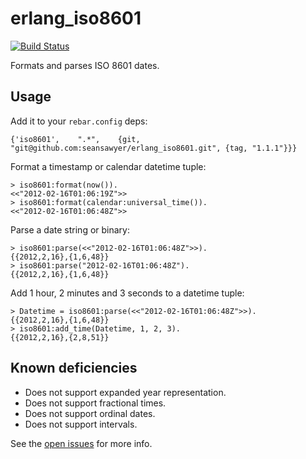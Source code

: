 # erlang_iso8601 #

[![Build Status](https://travis-ci.org/danikp/erlang_iso8601.svg?branch=master)](https://travis-ci.org/danikp/erlang_iso8601)

Formats and parses ISO 8601 dates.

## Usage ##

Add it to your `rebar.config` deps:

    {'iso8601',    ".*",    {git, "git@github.com:seansawyer/erlang_iso8601.git", {tag, "1.1.1"}}}

Format a timestamp or calendar datetime tuple:

    > iso8601:format(now()).
    <<"2012-02-16T01:06:19Z">>
    > iso8601:format(calendar:universal_time()).
    <<"2012-02-16T01:06:48Z">>

Parse a date string or binary:

    > iso8601:parse(<<"2012-02-16T01:06:48Z">>).
    {{2012,2,16},{1,6,48}}
    > iso8601:parse("2012-02-16T01:06:48Z").    
    {{2012,2,16},{1,6,48}}

Add 1 hour, 2 minutes and 3 seconds to a datetime tuple:

    > Datetime = iso8601:parse(<<"2012-02-16T01:06:48Z">>).
    {{2012,2,16},{1,6,48}}
    > iso8601:add_time(Datetime, 1, 2, 3).
    {{2012,2,16},{2,8,51}}

## Known deficiencies ##

* Does not support expanded year representation.
* Does not support fractional times.
* Does not support ordinal dates.
* Does not support intervals.

See the [open issues](https://github.com/seansawyer/erlang_iso8601/issues)
for more info.